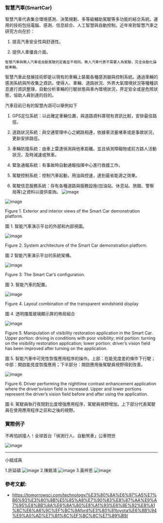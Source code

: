 ### 智慧汽車(SmartCar)

智慧汽車代表集合環境感測、決策規劃、多等級輔助駕駛等多功能的結合系統。運用的技術包括電腦、感測、信息綜合、人工智慧與自動控制。近年來對智慧汽車之研究方向在於：

1. 提高汽車安全性與舒適性。

2. 提供人車優良介面。


``智慧汽車與無人汽車或自動駕駛的定義並不相同。無人汽車代表不需要人為駕駛，完全自動化操縱車輛。``

智慧汽車此發展技術即是以現有的車輛上裝載各種感測器與控制系統。通過車輛的感測系統與所收集之資訊，使得人、車輛、道路狀況、外界大氣環境狀況等種種訊息進行資訊整理，自動分析車輛的行駛狀態與車內環境狀況，界定安全或是危險狀態，協助人員到達的目的。

汽車目前已有的智慧內涵可以舉例如下

1. GPS定位系統：以此確定車輛位置，與道路資料庫現有資訊比較，安排最佳路徑。

2. 道路狀況系統：與交通管理中心之網路相連，依據車流量堵車或是事故狀況，更新安排路徑。

3. 車輛防撞系統：由車上雷達偵測與他車距離。並且偵測障礙物或前方路人活動狀況，及時減速或煞車。

4. 緊急通報系統：有事故時自動通報指揮中心進行救援工作。

5. 駕駛控制系統：控制汽車起動，用油與控速，達到最省能源之效果。

6. 駕駛信息服務系統：存有各種道路與服務設施(加油站、休息站、旅館、警察局等)之資料以提供查詢。
![image](https://techbyeast.com/wp-content/uploads/2021/05/Graph-by-Nikkei-696x608.jpg)

![image](https://github.com/smartCarLab/smartCar/blob/master/image/image1.png?raw=true)

Figure 1. Exterior and interior views of the Smart Car demonstration platform.

圖 1. 智能汽車演示平台的外部和內部視圖。

![image](https://github.com/smartCarLab/smartCar/blob/master/image/image2.png?raw=true)

Figure 2. System architecture of the Smart Car demonstration platform.

圖 2 智能汽車演示平台的系統架構。

![image](https://github.com/smartCarLab/smartCar/blob/master/image/image3.png?raw=true)

Figure 3. The Smart Car’s configuration.

圖 3. 智能汽車的配置。

![image](https://github.com/smartCarLab/smartCar/blob/master/image/image4.png?raw=true)

Figure 4. Layout combination of the transparent windshield display

圖 4. 透明擋風玻璃顯示屏的佈局組合

![image](https://github.com/smartCarLab/smartCar/blob/master/image/image5.png?raw=true)

Figure 5. Manipulation of visibility restoration application in the Smart Car. Upper portion:
driving in conditions with poor visibility; mid portion: turning on the visibility restoration application;
lower portion: driver’s vision field has been improved after turning on the application.

圖 5. 智能汽車中可見性恢復應用程序的操作。上部：在能見度差的條件下行駛；中部：開啟能見度恢復應用；下半部分：開啟應用後駕駛員視野得到改善。

![image](https://github.com/smartCarLab/smartCar/blob/master/image/image6.png?raw=true)

Figure 6. Driver performing the nighttime contrast enhancement application where the
driver’svision field is increased. Upper and lower portions represent the driver’s vision field
before and after using the application.

圖 6. 駕駛員執行夜間對比度增強應用程序，駕駛員視野增加。上下部分代表駕駛員在使用應用程序之前和之後的視野。

### 實際例子

不再怕誤撞人！全球首台「偵測行人、自動煞車」公車問世

![image](https://cdn2.ettoday.net/images/2642/d2642415.jpg)

***
小組成員

1.許延碩
![image](https://scontent-tpe1-1.xx.fbcdn.net/v/t1.15752-9/308887636_399052499061965_4778204609374068111_n.jpg?stp=dst-jpg_p1080x2048&_nc_cat=111&ccb=1-7&_nc_sid=ae9488&_nc_ohc=W6yfbeQ_VYYAX9k3VKj&_nc_ht=scontent-tpe1-1.xx&oh=03_AVIStSP4TNm-LLtU-ttegL4wIlkUVaCgXJZN_M7nzxMfyg&oe=635AB82D)
2.陳銘鴻
![image](https://scontent-tpe1-1.xx.fbcdn.net/v/t1.15752-9/308205167_2879865088988955_5230412862493570143_n.jpg?stp=dst-jpg_p1080x2048&_nc_cat=106&ccb=1-7&_nc_sid=ae9488&_nc_ohc=XnxEGVlCv18AX9M7Ous&_nc_ht=scontent-tpe1-1.xx&oh=03_AVITOzZXnH4V8Lby0UvNxjR59Kw9P-YhJPWzfx5Oja_ExA&oe=635B23B9)
3.黃梓恩
![image](https://scontent-tpe1-1.xx.fbcdn.net/v/t1.15752-9/307525972_5761730067173184_1964283615372380766_n.jpg?stp=dst-jpg_s403x403&_nc_cat=107&ccb=1-7&_nc_sid=aee45a&_nc_ohc=OebVDhlMD80AX-Tz6WP&_nc_ht=scontent-tpe1-1.xx&oh=03_AVJGDvJpqKHjKZFXFkfb6IJufqUuucol4EPw-q8JBRJB-A&oe=635878A4)
### 參考文獻:
* https://tomorrowsci.com/technology/%E3%80%8A%E6%97%A5%E7%B6%93%E3%80%8B%E5%85%A8%E7%90%83%E8%87%AA%E9%A7%95%E8%BB%8A%E6%8A%80%E8%A1%93%E6%8E%92%E8%A1%8C%E6%A6%9C%EF%BC%9Aford%E3%80%81toyota%E6%8B%94%E9%A0%AD%E7%B1%8C%EF%BC%8C%E7%89%B9/
